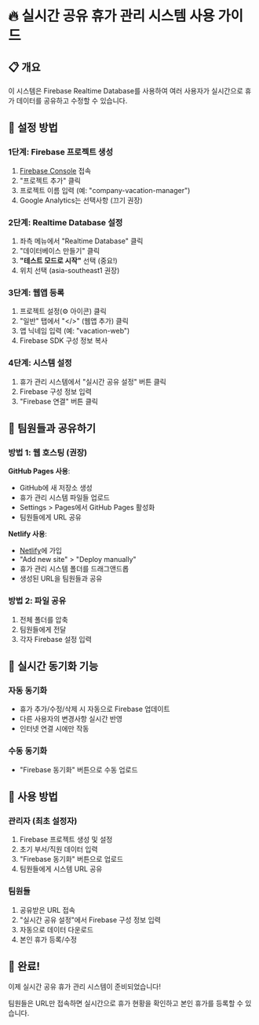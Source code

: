 # 🔥 실시간 공유 휴가 관리 시스템 사용 가이드

## 📋 개요
이 시스템은 Firebase Realtime Database를 사용하여 여러 사용자가 실시간으로 휴가 데이터를 공유하고 수정할 수 있습니다.

## 🚀 설정 방법

### 1단계: Firebase 프로젝트 생성
1. [Firebase Console](https://console.firebase.google.com/) 접속
2. "프로젝트 추가" 클릭
3. 프로젝트 이름 입력 (예: "company-vacation-manager")
4. Google Analytics는 선택사항 (끄기 권장)

### 2단계: Realtime Database 설정
1. 좌측 메뉴에서 "Realtime Database" 클릭
2. "데이터베이스 만들기" 클릭
3. **"테스트 모드로 시작"** 선택 (중요!)
4. 위치 선택 (asia-southeast1 권장)

### 3단계: 웹앱 등록
1. 프로젝트 설정(⚙️ 아이콘) 클릭
2. "일반" 탭에서 "</>" (웹앱 추가) 클릭
3. 앱 닉네임 입력 (예: "vacation-web")
4. Firebase SDK 구성 정보 복사

### 4단계: 시스템 설정
1. 휴가 관리 시스템에서 "실시간 공유 설정" 버튼 클릭
2. Firebase 구성 정보 입력
3. "Firebase 연결" 버튼 클릭

## 👥 팀원들과 공유하기

### 방법 1: 웹 호스팅 (권장)
**GitHub Pages 사용**:
- GitHub에 새 저장소 생성
- 휴가 관리 시스템 파일들 업로드
- Settings > Pages에서 GitHub Pages 활성화
- 팀원들에게 URL 공유

**Netlify 사용**:
- [Netlify](https://netlify.com)에 가입
- "Add new site" > "Deploy manually"
- 휴가 관리 시스템 폴더를 드래그앤드롭
- 생성된 URL을 팀원들과 공유

### 방법 2: 파일 공유
1. 전체 폴더를 압축
2. 팀원들에게 전달
3. 각자 Firebase 설정 입력

## 🔧 실시간 동기화 기능

### 자동 동기화
- 휴가 추가/수정/삭제 시 자동으로 Firebase 업데이트
- 다른 사용자의 변경사항 실시간 반영
- 인터넷 연결 시에만 작동

### 수동 동기화
- "Firebase 동기화" 버튼으로 수동 업로드

## 📱 사용 방법

### 관리자 (최초 설정자)
1. Firebase 프로젝트 생성 및 설정
2. 초기 부서/직원 데이터 입력
3. "Firebase 동기화" 버튼으로 업로드
4. 팀원들에게 시스템 URL 공유

### 팀원들
1. 공유받은 URL 접속
2. "실시간 공유 설정"에서 Firebase 구성 정보 입력
3. 자동으로 데이터 다운로드
4. 본인 휴가 등록/수정

## 🎯 완료!
이제 실시간 공유 휴가 관리 시스템이 준비되었습니다!

팀원들은 URL만 접속하면 실시간으로 휴가 현황을 확인하고 본인 휴가를 등록할 수 있습니다.